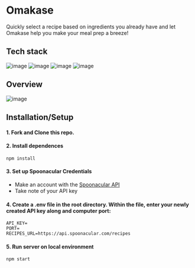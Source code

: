 # Omakase
Quickly select a recipe based on ingredients you already have and let Omakase help you make your meal prep a breeze!

## Tech stack
![image](https://img.shields.io/badge/Express.js-000000?style=for-the-badge&logo=express&logoColor=white)
![image](https://img.shields.io/badge/Node.js-339933?style=for-the-badge&logo=nodedotjs&logoColor=white)
![image](https://img.shields.io/badge/React-20232A?style=for-the-badge&logo=react&logoColor=61DAFB)
![image](https://img.shields.io/badge/Material%20UI-007FFF?style=for-the-badge&logo=mui&logoColor=white)

## Overview
![image](/screenshots/omakasedemo.gif)

## Installation/Setup
#### 1. Fork and Clone this repo.

#### 2. Install dependences
```
npm install
```

#### 3. Set up Spoonacular Credentials
  - Make an account with the [Spoonacular API](https://spoonacular.com/food-api)
  - Take note of your API key

#### 4. Create a .env file in the root directory. Within the file, enter your newly created API key along and computer port:
```
API_KEY=
PORT=
RECIPES_URL=https://api.spoonacular.com/recipes
```

#### 5. Run server on local environment
```
npm start
```
